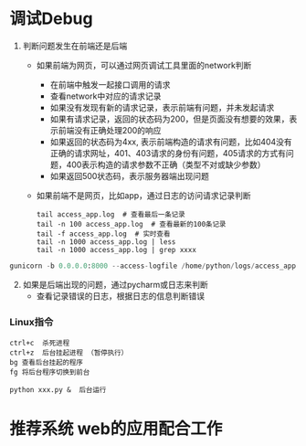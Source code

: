 # 调试Debug

1. 判断问题发生在前端还是后端

   * 如果前端为网页，可以通过网页调试工具里面的network判断

     * 在前端中触发一起接口调用的请求
     * 查看network中对应的请求记录
     * 如果没有发现有新的请求记录，表示前端有问题，并未发起请求
     * 如果有请求记录，返回的状态码为200，但是页面没有想要的效果，表示前端没有正确处理200的响应
     * 如果返回的状态码为4xx, 表示前端构造的请求有问题，比如404没有正确的请求网址，401、403请求的身份有问题，405请求的方式有问题，400表示构造的请求参数不正确（类型不对或缺少参数）
     * 如果返回500状态码，表示服务器端出现问题

   * 如果前端不是网页，比如app，通过日志的访问请求记录判断

     ```shell
     tail access_app.log  # 查看最后一条记录
     tail -n 100 access_app.log  # 查看最新的100条记录
     tail -f access_app.log  # 实时查看
     tail -n 1000 access_app.log | less
     tail -n 1000 access_app.log | grep xxxx
     ```

```python
gunicorn -b 0.0.0.0:8000 --access-logfile /home/python/logs/access_app.log --error-logfile /home/python/logs/error_app.log toutiao.main:app
```

2. 如果是后端出现的问题，通过pycharm或日志来判断
   * 查看记录错误的日志，根据日志的信息判断错误



### Linux指令

```shell
ctrl+c  杀死进程
ctrl+z  后台挂起进程 （暂停执行）
bg 查看后台挂起的程序
fg 将后台程序切换到前台

python xxx.py &  后台运行
```



# 推荐系统 web的应用配合工作